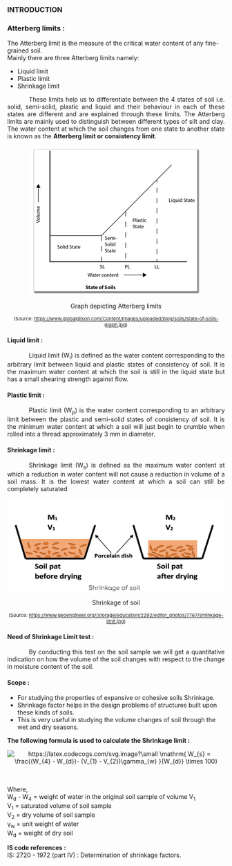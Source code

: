 ### INTRODUCTION

### Atterberg limits :
The Atterberg limit is the measure of the critical water content of any fine-grained soil.</br>
Mainly there are three Atterberg limits namely:
<ul>
<li>Liquid limit</li>
<li>Plastic limit</li>
<li>Shrinkage limit</li>
</ul>

<p style="text-align: justify; text-indent:50px;">These limits help us to differentiate between the 4 states of soil i.e. solid, semi-solid, plastic and liquid and their behaviour in each of these states are different and are explained through these limits. The Atterberg limits are mainly used to distinguish between different types of silt and clay. The water content at which the soil changes from one state to another state is known as the <strong>Atterberg limit or consistency limit</strong>.</p>

<center>
<img src="images/theory1.jpg" alt="Graph depicting Atterberg limits"/></br>
<p>Graph depicting Atterberg limits</p>
<p style="font-size:11px;">(Source: <a href=" https://www.globalgilson.com/Content/Images/uploaded/blog/soils/state-of-soils-graph.jpg"> https://www.globalgilson.com/Content/Images/uploaded/blog/soils/state-of-soils-graph.jpg</a>)</p>
</center>

#### Liquid limit :
<p style="text-align: justify; text-indent:50px;">Liquid limit (W<sub>l</sub>) is defined as the water content corresponding to the arbitrary limit between liquid and plastic states of consistency of soil. It is the maximum water content at which the soil is still in the liquid state but has a small shearing strength against flow.</p>

#### Plastic limit :
<p style="text-align: justify; text-indent:50px;">Plastic limit (W<sub>p</sub>) is the water content corresponding to an arbitrary limit between the plastic and semi-solid states of consistency of soil. It is the minimum water content at which a soil will just begin to crumble when rolled into a thread approximately 3 mm in diameter.
</p>

#### Shrinkage limit :
<p style="text-align: justify; text-indent:50px;">Shrinkage limit (W<sub>s</sub>) is defined as the maximum water content at which a reduction in water content will not cause a reduction in volume of a soil mass.
It is the lowest water content at which a soil can still be completely saturated
</p>

<center>
<img src="images/theory2.png" alt="Shrinkage of soil"/></br>
<p>Shrinkage of soil</p>
<p style="font-size:11px;">(Source: <a href=" https://www.geoengineer.org//storage/education/2292/editor_photos/7767/shrinkage-limit.jpg"> https://www.geoengineer.org//storage/education/2292/editor_photos/7767/shrinkage-limit.jpg</a>)</p>
</center>

#### Need of Shrinkage Limit test :
<p style="text-align: justify; text-indent:50px;">By conducting this test on the soil sample we will get a quantitative indication on how the volume of the soil changes with respect to the change in moisture content of the soil.</p>

#### Scope :
* For studying the properties of expansive or cohesive soils Shrinkage.
* Shrinkage factor helps in the design problems of structures built upon these kinds of soils.
* This is very useful in studying the volume changes of soil through the wet and dry seasons.

<strong>The following formula is used to calculate the Shrinkage limit :</strong>

<center>
<img src="https://latex.codecogs.com/svg.image?\small&space;\mathrm{&space;W_{s}&space;=&space;\frac{(W_{4}&space;-&space;W_{d})-&space;(V_{1}&space;-&space;V_{2})\gamma_{w}&space;}{W_{d}}&space;\times&space;100}&space;" title="https://latex.codecogs.com/svg.image?\small \mathrm{ W_{s} = \frac{(W_{4} - W_{d})- (V_{1} - V_{2})\gamma_{w} }{W_{d}} \times 100} " />
</center>
</br></br>

<p>Where,</br>
W<sub>d</sub> - W<sub>4</sub>	= weight of water in the original soil sample of volume V<sub>1</sub></br>
V<sub>1</sub>		= saturated volume of soil sample</br>
V<sub>2</sub>		= dry volume of soil sample</br>
&gamma;<sub>w</sub>		= unit weight of water</br>
W<sub>d</sub>		= weight of dry soil
</p>

<strong>IS code references :</strong></br>
IS: 2720 - 1972 (part IV) : Determination of shrinkage factors.
